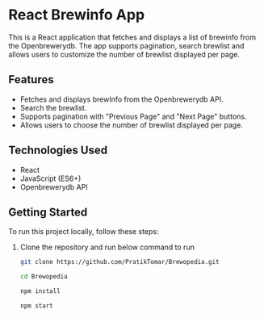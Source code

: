 # React Brewinfo App

This is a React application that fetches and displays a list of brewinfo from the Openbrewerydb. The app supports pagination, search brewlist and allows users to customize the number of brewlist displayed per page.

## Features

- Fetches and displays brewInfo from the Openbrewerydb API.
- Search the brewlist.
- Supports pagination with "Previous Page" and "Next Page" buttons.
- Allows users to choose the number of brewlist displayed per page.

## Technologies Used

- React
- JavaScript (ES6+)
- Openbrewerydb API

## Getting Started

To run this project locally, follow these steps:

1. Clone the repository and run below command to run

   ```bash
   git clone https://github.com/PratikTomar/Brewopedia.git

   cd Brewopedia

   npm install

   npm start
   ```


